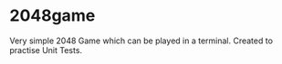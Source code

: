 # 2048game

Very simple 2048 Game which can be played in a terminal. Created to practise Unit Tests.
